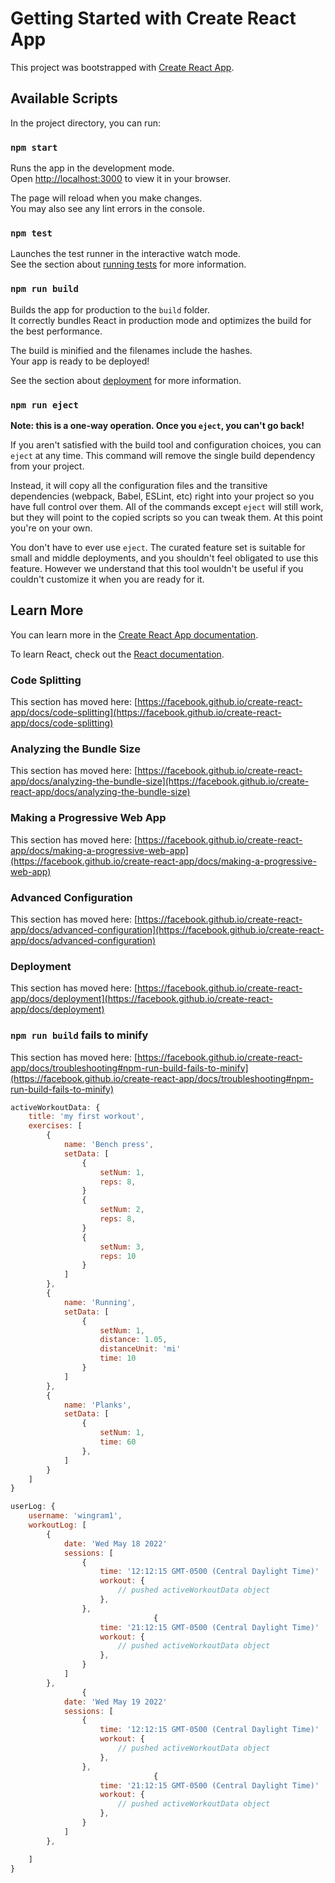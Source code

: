 # Getting Started with Create React App

This project was bootstrapped with [Create React App](https://github.com/facebook/create-react-app).

## Available Scripts

In the project directory, you can run:

### `npm start`

Runs the app in the development mode.\
Open [http://localhost:3000](http://localhost:3000) to view it in your browser.

The page will reload when you make changes.\
You may also see any lint errors in the console.

### `npm test`

Launches the test runner in the interactive watch mode.\
See the section about [running tests](https://facebook.github.io/create-react-app/docs/running-tests) for more information.

### `npm run build`

Builds the app for production to the `build` folder.\
It correctly bundles React in production mode and optimizes the build for the best performance.

The build is minified and the filenames include the hashes.\
Your app is ready to be deployed!

See the section about [deployment](https://facebook.github.io/create-react-app/docs/deployment) for more information.

### `npm run eject`

**Note: this is a one-way operation. Once you `eject`, you can't go back!**

If you aren't satisfied with the build tool and configuration choices, you can `eject` at any time. This command will remove the single build dependency from your project.

Instead, it will copy all the configuration files and the transitive dependencies (webpack, Babel, ESLint, etc) right into your project so you have full control over them. All of the commands except `eject` will still work, but they will point to the copied scripts so you can tweak them. At this point you're on your own.

You don't have to ever use `eject`. The curated feature set is suitable for small and middle deployments, and you shouldn't feel obligated to use this feature. However we understand that this tool wouldn't be useful if you couldn't customize it when you are ready for it.

## Learn More

You can learn more in the [Create React App documentation](https://facebook.github.io/create-react-app/docs/getting-started).

To learn React, check out the [React documentation](https://reactjs.org/).

### Code Splitting

This section has moved here: [https://facebook.github.io/create-react-app/docs/code-splitting](https://facebook.github.io/create-react-app/docs/code-splitting)

### Analyzing the Bundle Size

This section has moved here: [https://facebook.github.io/create-react-app/docs/analyzing-the-bundle-size](https://facebook.github.io/create-react-app/docs/analyzing-the-bundle-size)

### Making a Progressive Web App

This section has moved here: [https://facebook.github.io/create-react-app/docs/making-a-progressive-web-app](https://facebook.github.io/create-react-app/docs/making-a-progressive-web-app)

### Advanced Configuration

This section has moved here: [https://facebook.github.io/create-react-app/docs/advanced-configuration](https://facebook.github.io/create-react-app/docs/advanced-configuration)

### Deployment

This section has moved here: [https://facebook.github.io/create-react-app/docs/deployment](https://facebook.github.io/create-react-app/docs/deployment)

### `npm run build` fails to minify

This section has moved here: [https://facebook.github.io/create-react-app/docs/troubleshooting#npm-run-build-fails-to-minify](https://facebook.github.io/create-react-app/docs/troubleshooting#npm-run-build-fails-to-minify)

```js
activeWorkoutData: {
    title: 'my first workout',
    exercises: [
        {
            name: 'Bench press',
            setData: [
                {
                    setNum: 1,
                    reps: 8,
                }
                {
                    setNum: 2,
                    reps: 8,
                }
                {
                    setNum: 3,
                    reps: 10
                }
            ]
        },
        {
            name: 'Running',
            setData: [
                {
                    setNum: 1,
                    distance: 1.05,
                    distanceUnit: 'mi'
                    time: 10
                }
            ]
        },
        {
            name: 'Planks',
            setData: [
                {
                    setNum: 1,
                    time: 60
                },
            ]
        }
    ]
}


```

```js
userLog: {
    username: 'wingram1',
    workoutLog: [
        {
            date: 'Wed May 18 2022'
            sessions: [
                {
                    time: '12:12:15 GMT-0500 (Central Daylight Time)'
                    workout: {
                        // pushed activeWorkoutData object
                    },
                },
                                {
                    time: '21:12:15 GMT-0500 (Central Daylight Time)'
                    workout: {
                        // pushed activeWorkoutData object
                    },
                }
            ]
        },
                {
            date: 'Wed May 19 2022'
            sessions: [
                {
                    time: '12:12:15 GMT-0500 (Central Daylight Time)'
                    workout: {
                        // pushed activeWorkoutData object
                    },
                },
                                {
                    time: '21:12:15 GMT-0500 (Central Daylight Time)'
                    workout: {
                        // pushed activeWorkoutData object
                    },
                }
            ]
        },

    ]
}
```
